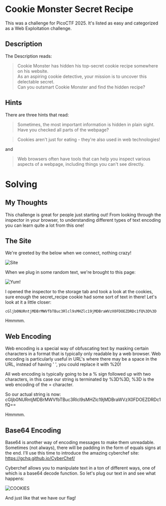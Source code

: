 # Cookie Monster Secret Recipe
This was a challenge for PicoCTF 2025.  It's listed as easy and categorized as a Web Exploitation challenge.

## Description
The Description reads:
> Cookie Monster has hidden his top-secret cookie recipe somewhere on his website.  
> As an aspiring cookie detective, your mission is to uncover this delectable secret.  
> Can you outsmart Cookie Monster and find the hidden recipe?  

## Hints
There are three hints that read:
> Sometimes, the most important information is hidden in plain sight. Have you checked all parts of the webpage?  

> Cookies aren't just for eating - they're also used in web technologies!  

and
> Web browsers often have tools that can help you inspect various aspects of a webpage, including things you can't see directly.  

# Solving
## My Thoughts
This challenge is great for people just starting out! From looking through the inspector in your browser, to understanding different types of text encoding you can learn quite a lot from this one!

## The Site
We're greeted by the below when we connect, nothing crazy!

![Site](https://github.com/user-attachments/assets/42f8b367-545e-4054-98d5-c40db6185198)

When we plug in some random text, we're brought to this page:

![Yum!](https://github.com/user-attachments/assets/ab08e2ee-364e-4de8-940d-1e84cf1540b1)

I opened the inspector to the storage tab and took a look at the cookies, sure enough the secret_recipe cookie had some sort of text in there!  Let's look at it a little closer:

```
cGljb0NURntjMDBrMWVfbTBuc3Rlcl9sMHZlc19jMDBraWVzX0FDOEZDRDc1fQ%3D%3D
```

Hmmmm.

## Web Encoding
Web encoding is a special way of obfuscating text by masking certain characters in a format that is typically only readable by a web browser.  Web encoding is particularly useful in URL's where there may be a space in the URL, instead of having ' ', you could replace it with %20!

All web encoding is typically going to be a % sign followed up with two characters, in this case our string is terminated by %3D%3D, %3D is the web encoding of the = character.

So our actual string is now:  cGljb0NURntjMDBrMWVfbTBuc3Rlcl9sMHZlc19jMDBraWVzX0FDOEZDRDc1fQ==

Hmmmm.

## Base64 Encoding
Base64 is another way of encoding messages to make them unreadable.  Sometimes (not always), there will be padding in the form of equals signs at the end.  I'll use this time to introduce the amazing cyberchef site:  https://gchq.github.io/CyberChef/

Cyberchef allows you to manipulate text in a ton of different ways, one of which is a base64 decode function.  So let's plug our text in and see what happens:

![COOKIES](https://github.com/user-attachments/assets/32f1ba5b-3778-4b89-b157-bb0db48cb1da)

And just like that we have our flag!


